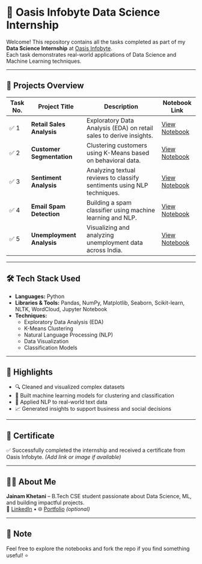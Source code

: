 # 🌟 Oasis Infobyte Data Science Internship

Welcome! This repository contains all the tasks completed as part of my **Data Science Internship** at [Oasis Infobyte](https://oasisinfobyte.com/).  
Each task demonstrates real-world applications of Data Science and Machine Learning techniques.

---

## 📁 Projects Overview

| Task No. | Project Title                            | Description                                                                 | Notebook Link |
|----------|------------------------------------------|-----------------------------------------------------------------------------|----------------|
| ✅ 1      | **Retail Sales Analysis**               | Exploratory Data Analysis (EDA) on retail sales to derive insights.         | [View Notebook](./OIBSIB_TASK_1/OMCHOKSI_retail_sales_analysis.ipynb) |
| ✅ 2      | **Customer Segmentation**               | Clustering customers using K-Means based on behavioral data.                | [View Notebook](./OIBSIB_TASK_2/OMCHOKSI_customer_segmentation.ipynb) |
| ✅ 3      | **Sentiment Analysis**                  | Analyzing textual reviews to classify sentiments using NLP techniques.      | [View Notebook](./OIBSIB_TASK_3/OMCHOKSI_sentiment_analysis.ipynb) |
| ✅ 4      | **Email Spam Detection**                | Building a spam classifier using machine learning and NLP.                  | [View Notebook](./OIBSIB_TASK_4/OMCHOKSI_email_spam_detection.ipynb) |
| ✅ 5      | **Unemployment Analysis**               | Visualizing and analyzing unemployment data across India.                   | [View Notebook](./OIBSIB_TASK_5/OMCHOKSI_unemployment_analysis.ipynb) |

---

## 🛠️ Tech Stack Used

- **Languages:** Python  
- **Libraries & Tools:** Pandas, NumPy, Matplotlib, Seaborn, Scikit-learn, NLTK, WordCloud, Jupyter Notebook  
- **Techniques:**  
  - Exploratory Data Analysis (EDA)  
  - K-Means Clustering  
  - Natural Language Processing (NLP)  
  - Data Visualization  
  - Classification Models  

---

## 🎯 Highlights

- 🔍 Cleaned and visualized complex datasets
- 🤖 Built machine learning models for clustering and classification
- 💬 Applied NLP to real-world text data
- 📈 Generated insights to support business and social decisions

---

## 📜 Certificate

✅ Successfully completed the internship and received a certificate from Oasis Infobyte. *(Add link or image if available)*

---

## 🙋‍♂️ About Me

**Jainam Khetani** – B.Tech CSE student passionate about Data Science, ML, and building impactful projects.  
🔗 [LinkedIn](https://linkedin.com/in/jainam-khetani) • 🌐 [Portfolio](#) *(optional)*

---

## 📌 Note

Feel free to explore the notebooks and fork the repo if you find something useful! ⭐
